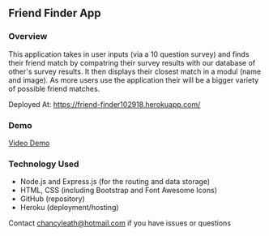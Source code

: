 ## Friend Finder App

### Overview
This application takes in user inputs (via a 10 question survey) and finds their friend match by compatring their survey results with our database of other's survey results. It then displays their closest match in a modul (name and image). As more users use the application their will be a bigger variety of possible friend matches.

Deployed At: https://friend-finder102918.herokuapp.com/

### Demo
[Video Demo](https://drive.google.com/file/d/1OhOkBei4z8MQKB0puBY3lakyQq3-Pmyl/view?usp=sharing)

### Technology Used
  * Node.js and Express.js (for the routing and data storage)
  * HTML, CSS (including Bootstrap and Font Awesome Icons)
  * GitHub (repository)
  * Heroku (deployment/hosting)

Contact chancyleath@hotmail.com if you have issues or questions
